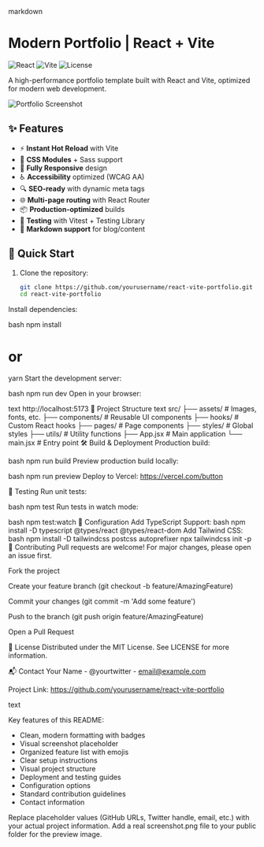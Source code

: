 markdown
# Modern Portfolio | React + Vite

![React](https://img.shields.io/badge/React-20232A?style=for-the-badge&logo=react&logoColor=61DAFB)
![Vite](https://img.shields.io/badge/Vite-B73BFE?style=for-the-badge&logo=vite&logoColor=FFD62E)
![License](https://img.shields.io/badge/license-MIT-blue)

A high-performance portfolio template built with React and Vite, optimized for modern web development.

![Portfolio Screenshot](./public/screenshot.png)

## ✨ Features

- ⚡ **Instant Hot Reload** with Vite
- 🎨 **CSS Modules** + Sass support
- 📱 **Fully Responsive** design
- ♿ **Accessibility** optimized (WCAG AA)
- 🔍 **SEO-ready** with dynamic meta tags
- 🌐 **Multi-page routing** with React Router
- 📦 **Production-optimized** builds
- 🧪 **Testing** with Vitest + Testing Library
- 📝 **Markdown support** for blog/content

## 🚀 Quick Start

1. Clone the repository:
   ```bash
   git clone https://github.com/yourusername/react-vite-portfolio.git
   cd react-vite-portfolio
Install dependencies:

bash
npm install
# or
yarn
Start the development server:

bash
npm run dev
Open in your browser:

text
http://localhost:5173
📂 Project Structure
text
src/
├── assets/            # Images, fonts, etc.
├── components/        # Reusable UI components
├── hooks/             # Custom React hooks
├── pages/             # Page components
├── styles/            # Global styles
├── utils/             # Utility functions
├── App.jsx            # Main application
└── main.jsx           # Entry point
🛠 Build & Deployment
Production build:

bash
npm run build
Preview production build locally:

bash
npm run preview
Deploy to Vercel:
https://vercel.com/button

🧪 Testing
Run unit tests:

bash
npm test
Run tests in watch mode:

bash
npm test:watch
🔧 Configuration
Add TypeScript Support:
bash
npm install -D typescript @types/react @types/react-dom
Add Tailwind CSS:
bash
npm install -D tailwindcss postcss autoprefixer
npx tailwindcss init -p
🤝 Contributing
Pull requests are welcome! For major changes, please open an issue first.

Fork the project

Create your feature branch (git checkout -b feature/AmazingFeature)

Commit your changes (git commit -m 'Add some feature')

Push to the branch (git push origin feature/AmazingFeature)

Open a Pull Request

📜 License
Distributed under the MIT License. See LICENSE for more information.

📬 Contact
Your Name - @yourtwitter - email@example.com

Project Link: https://github.com/yourusername/react-vite-portfolio

text

Key features of this README:
- Clean, modern formatting with badges
- Visual screenshot placeholder
- Organized feature list with emojis
- Clear setup instructions
- Visual project structure
- Deployment and testing guides
- Configuration options
- Standard contribution guidelines
- Contact information

Replace placeholder values (GitHub URLs, Twitter handle, email, etc.) with your actual project information. Add a real screenshot.png file to your public folder for the preview image.
